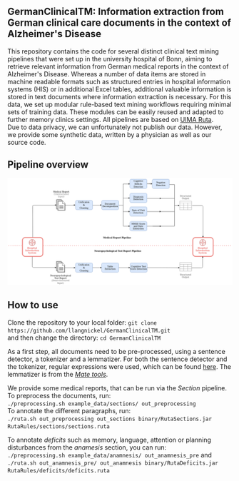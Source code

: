 ## GermanClinicalTM: Information extraction from German clinical care documents in the context of Alzheimer's Disease

This repository contains the code for several distinct clinical text mining pipelines that were set up in the university hospital of Bonn, aiming to retrieve relevant information from German medical reports in the context of Alzheimer's Disease. Whereas a number of data items are stored in machine readable formats such as structured entries in hospital information systems (HIS) or in additional Excel tables, additional valuable information is stored in text documents where information extraction is necessary. For this data, we set up modular rule-based text mining workflows requiring minimal sets of training data. These modules can be easily reused and adapted to further memory clinics settings. All pipelines are based on [UIMA Ruta](https://uima.apache.org/ruta.html).    
Due to data privacy, we can unfortunately not publish our data. However, we provide some synthetic data, written by a physician as well as our source code. 

## Pipeline overview 
![](img/workflow.png)

## How to use
Clone the repository to your local folder: `git clone https://github.com/llangnickel/GermanClinicalTM.git`   
and then change the directory: `cd GermanClinicalTM`
  
As a first step, all documents need to be pre-processed, using a sentence detector, a tokenizer and a lemmatizer. For both the sentence detector and the tokenizer, regular expressions were used, which can be found [here](/config). The lemmatizer is from the [*Mate tools*](https://www.ims.uni-stuttgart.de/en/research/resources/tools/matetools/). 
  
We provide some medical reports, that can be run via the *Section* pipeline.   
To preprocess the documents, run:  
`./preprocessing.sh example_data/sections/ out_preprocessing`  
To annotate the different paragraphs, run:  
`./ruta.sh out_preprocessing out_sections binary/RutaSections.jar RutaRules/sections/sections.ruta`  
  
To annotate *deficits* such as memory, language, attention or planning disturbances from the *anamesis* section, you can run:  
`./preprocessing.sh example_data/anamnesis/ out_anamnesis_pre` and  
`./ruta.sh out_anamnesis_pre/ out_anamnesis binary/RutaDeficits.jar RutaRules/deficits/deficits.ruta`


